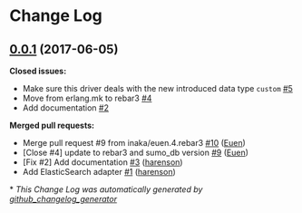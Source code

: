 # Change Log

## [0.0.1](https://github.com/inaka/sumo_db_elasticsearch/tree/0.0.1) (2017-06-05)
**Closed issues:**

- Make sure this driver deals with the new introduced data type `custom` [\#5](https://github.com/inaka/sumo_db_elasticsearch/issues/5)
- Move from erlang.mk to rebar3 [\#4](https://github.com/inaka/sumo_db_elasticsearch/issues/4)
- Add documentation [\#2](https://github.com/inaka/sumo_db_elasticsearch/issues/2)

**Merged pull requests:**

- Merge pull request \#9 from inaka/euen.4.rebar3 [\#10](https://github.com/inaka/sumo_db_elasticsearch/pull/10) ([Euen](https://github.com/Euen))
- \[Close \#4\] update to rebar3 and sumo\_db version [\#9](https://github.com/inaka/sumo_db_elasticsearch/pull/9) ([Euen](https://github.com/Euen))
- \[Fix \#2\] Add documentation [\#3](https://github.com/inaka/sumo_db_elasticsearch/pull/3) ([harenson](https://github.com/harenson))
- Add ElasticSearch adapter [\#1](https://github.com/inaka/sumo_db_elasticsearch/pull/1) ([harenson](https://github.com/harenson))



\* *This Change Log was automatically generated by [github_changelog_generator](https://github.com/skywinder/Github-Changelog-Generator)*